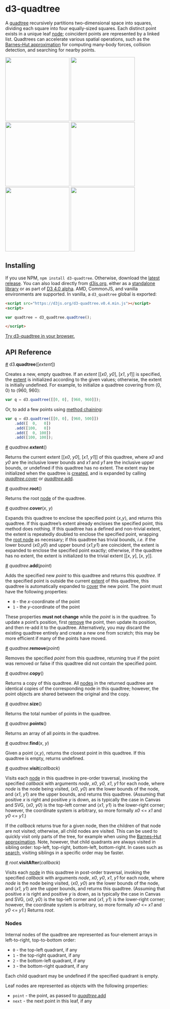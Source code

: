 # d3-quadtree

A [quadtree](https://en.wikipedia.org/wiki/Quadtree) recursively partitions two-dimensional space into squares, dividing each square into four equally-sized squares. Each distinct point exists in a unique leaf [node](#nodes); coincident points are represented by a linked list. Quadtrees can accelerate various spatial operations, such as the [Barnes–Hut approximation](https://en.wikipedia.org/wiki/Barnes–Hut_simulation) for computing many-body forces, collision detection, and searching for nearby points.

<a href="http://bl.ocks.org/mbostock/9078690"><img src="http://bl.ocks.org/mbostock/raw/9078690/thumbnail.png" width="202"></a>
<a href="http://bl.ocks.org/mbostock/4343214"><img src="http://bl.ocks.org/mbostock/raw/4343214/thumbnail.png" width="202"></a>
<a href="http://bl.ocks.org/mbostock/6216724"><img src="http://bl.ocks.org/mbostock/raw/6216724/thumbnail.png" width="202"></a>
<a href="http://bl.ocks.org/mbostock/6224050"><img src="http://bl.ocks.org/mbostock/raw/6224050/thumbnail.png" width="202"></a>
<a href="http://bl.ocks.org/patricksurry/6478178"><img src="http://bl.ocks.org/patricksurry/raw/6478178/thumbnail.png" width="202"></a>
<a href="http://bl.ocks.org/llb4ll/8709363"><img src="http://bl.ocks.org/llb4ll/raw/8709363/thumbnail.png" width="202"></a>

## Installing

If you use NPM, `npm install d3-quadtree`. Otherwise, download the [latest release](https://github.com/d3/d3-quadtree/releases/latest). You can also load directly from [d3js.org](https://d3js.org), either as a [standalone library](https://d3js.org/d3-quadtree.v0.4.min.js) or as part of [D3 4.0 alpha](https://github.com/mbostock/d3/tree/4). AMD, CommonJS, and vanilla environments are supported. In vanilla, a `d3_quadtree` global is exported:

```html
<script src="https://d3js.org/d3-quadtree.v0.4.min.js"></script>
<script>

var quadtree = d3_quadtree.quadtree();

</script>
```

[Try d3-quadtree in your browser.](https://tonicdev.com/npm/d3-quadtree)

## API Reference

<a name="quadtree" href="#quadtree">#</a> d3.<b>quadtree</b>([*extent*])

Creates a new, empty quadtree. If an *extent* [[*x0*, *y0*], [*x1*, *y1*]] is specified, the [extent](#quadtree_extent) is initialized according to the given values; otherwise, the extent is initially undefined. For example, to initialize a quadtree covering from ⟨0, 0⟩ to ⟨960, 960⟩:

```js
var q = d3.quadtree([[0, 0], [960, 960]]);
```

Or, to add a few points using [method chaining](https://en.wikipedia.org/wiki/Method_chaining):

```js
var q = d3.quadtree([[0, 0], [960, 500]])
    .add([  0,   0])
    .add([100,   0])
    .add([  0, 100])
    .add([100, 100]);
```

<a name="quadtree_extent" href="#quadtree_extent">#</a> <i>quadtree</i>.<b>extent</b>()

Returns the current extent [[*x0*, *y0*], [*x1*, *y1*]] of this quadtree, where *x0* and *y0* are the inclusive lower bounds and *x1* and *y1* are the inclusive upper bounds, or undefined if this quadtree has no extent. The extent may be initialized when the quadtree is [created](#quadtree), and is expanded by calling [*quadtree*.cover](#quadtree_cover) or [*quadtree*.add](#quadtree_add).

<a name="quadtree_root" href="#quadtree_root">#</a> <i>quadtree</i>.<b>root</b>()

Returns the root [node](#nodes) of the quadtree.

<a name="quadtree_cover" href="#quadtree_cover">#</a> <i>quadtree</i>.<b>cover</b>(<i>x</i>, <i>y</i>)

Expands this quadtree to enclose the specified point ⟨*x*,*y*⟩, and returns this quadtree. If this quadtree’s extent already encloses the specified point, this method does nothing. If this quadtree has a defined and non-trivial extent, the extent is repeatedly doubled to enclose the specified point, wrapping the [root node](#quadtree_root) as necessary; if this quadtree has trivial bounds, *i.e.* if the lower bound ⟨*x0*,*y0*⟩ and upper bound ⟨*x1*,*y1*⟩ are coincident, the extent is expanded to enclose the specified point exactly; otherwise, if the quadtree has no extent, the extent is initialized to the trivial extent [[*x*, *y*], [*x*, *y*]].

<a name="quadtree_add" href="#quadtree_add">#</a> <i>quadtree</i>.<b>add</b>(<i>point</i>)

Adds the specified new *point* to this quadtree and returns this *quadtree*. If the specified point is outside the current [extent](#quadtree_extent) of this quadtree, this quadtree is automatically expanded to [cover](#quadtree_cover) the new point. The point must have the following properties:

* `0` - the *x*-coordinate of the point
* `1` - the *y*-coordinate of the point

These properties **must not change** while the *point* is in the quadtree. To update a point’s position, first [remove](#quadtree_remove) the point, then update its position, and then re-add it to the quadtree. Alternatively, you may discard the existing quadtree entirely and create a new one from scratch; this may be more efficient if many of the points have moved.

<a name="quadtree_remove" href="#quadtree_remove">#</a> <i>quadtree</i>.<b>remove</b>(<i>point</i>)

Removes the specified *point* from this quadtree, returning true if the point was removed or false if this quadtree did not contain the specified point.

<a name="quadtree_copy" href="#quadtree_copy">#</a> <i>quadtree</i>.<b>copy</b>()

Returns a copy of this quadtree. All [nodes](#nodes) in the returned quadtree are identical copies of the corresponding node in this quadtree; however, the point objects are shared between the original and the copy.

<a name="quadtree_size" href="#quadtree_size">#</a> <i>quadtree</i>.<b>size</b>()

Returns the total number of points in the quadtree.

<a name="quadtree_points" href="#quadtree_points">#</a> <i>quadtree</i>.<b>points</b>()

Returns an array of all points in the quadtree.

<a name="quadtree_find" href="#quadtree_find">#</a> <i>quadtree</i>.<b>find</b>(<i>x</i>, <i>y</i>)

Given a point ⟨*x*,*y*⟩, returns the closest point in this quadtree. If this quadtree is empty, returns undefined.

<a name="quadtree_visit" href="#quadtree_visit">#</a> <i>quadtree</i>.<b>visit</b>(<i>callback</i>)

Visits each [node](#nodes) in this quadtree in pre-order traversal, invoking the specified *callback* with arguments *node*, *x0*, *y0*, *x1*, *y1* for each node, where *node* is the node being visited, ⟨*x0*, *y0*⟩ are the lower bounds of the node, and ⟨*x1*, *y1*⟩ are the upper bounds, and returns this quadtree. (Assuming that positive *x* is right and positive *y* is down, as is typically the case in Canvas and SVG, ⟨*x0*, *y0*⟩ is the top-left corner and ⟨*x1*, *y1*⟩ is the lower-right corner; however, the coordinate system is arbitrary, so more formally *x0* <= *x1* and *y0* <= *y1*.)

If the *callback* returns true for a given node, then the children of that node are not visited; otherwise, all child nodes are visited. This can be used to quickly visit only parts of the tree, for example when using the [Barnes–Hut approximation](https://en.wikipedia.org/wiki/Barnes–Hut_simulation). Note, however, that child quadrants are always visited in sibling order: top-left, top-right, bottom-left, bottom-right. In cases such as [search](#quadtree_find), visiting siblings in a specific order may be faster.

<a name="quadtree_visitAfter" href="#quadtree_visitAfter">#</a> <i>root</i>.<b>visitAfter</b>(<i>callback</i>)

Visits each [node](#nodes) in this quadtree in post-order traversal, invoking the specified *callback* with arguments *node*, *x0*, *y0*, *x1*, *y1* for each node, where *node* is the node being visited, ⟨*x0*, *y0*⟩ are the lower bounds of the node, and ⟨*x1*, *y1*⟩ are the upper bounds, and returns this quadtree. (Assuming that positive *x* is right and positive *y* is down, as is typically the case in Canvas and SVG, ⟨*x0*, *y0*⟩ is the top-left corner and ⟨*x1*, *y1*⟩ is the lower-right corner; however, the coordinate system is arbitrary, so more formally *x0* <= *x1* and *y0* <= *y1*.) Returns *root*.

### Nodes

Internal nodes of the quadtree are represented as four-element arrays in left-to-right, top-to-bottom order:

* `0` - the top-left quadrant, if any
* `1` - the top-right quadrant, if any
* `2` - the bottom-left quadrant, if any
* `3` - the bottom-right quadrant, if any

Each child quadrant may be undefined if the specified quadrant is empty.

Leaf nodes are represented as objects with the following properties:

* `point` - the point, as passed to [*quadtree*.add](#quadtree_add)
* `next` - the next point in this leaf, if any
